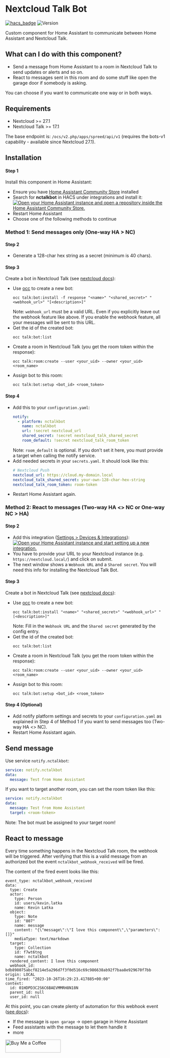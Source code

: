 # Nextcloud Talk Bot
[![hacs_badge](https://img.shields.io/badge/HACS-Default-41BDF5.svg?style=for-the-badge)](https://hacs.xyz/docs/user/)
![Version](https://img.shields.io/github/v/release/klatka/nc-talk-bot-component?style=for-the-badge)

Custom component for Home Assistant to communicate between Home Assistant and Nextcloud Talk.

## What can I do with this component?

- Send a message from Home Assistant to a room in Nextcloud Talk to send updates or alerts and so on.
- React to messages sent in this room and do some stuff like open the garage door if somebody is asking.

You can choose if you want to communicate one way or in both ways.

## Requirements

- Nextcloud >= 27.1
- Nextcloud Talk >= 17.1

The base endpoint is: `/ocs/v2.php/apps/spreed/api/v1` (requires the bots-v1 capability - available since Nextcloud 27.1).

## Installation

#### Step 1

Install this component in Home Assistant:
- Ensure you have [Home Assistant Community Store](https://hacs.xyz/) installed
- Search for **nctalkbot** in HACS under integrations and install it:  
  [![Open your Home Assistant instance and open a repository inside the Home Assistant Community Store.](https://my.home-assistant.io/badges/hacs_repository.svg)](https://my.home-assistant.io/redirect/hacs_repository/?owner=klatka&repository=nc-talk-bot-component&category=integration)
- Restart Home Assistant
- Choose one of the following methods to continue

### Method 1: Send messages only (One-way HA > NC)

#### Step 2

- Generate a 128-char hex string as a secret (minimum is 40 chars).

#### Step 3

Create a bot in Nextcloud Talk (see [nextcloud docs](https://nextcloud-talk.readthedocs.io/en/latest/bots/)):
- Use [occ](https://docs.nextcloud.com/server/latest/admin_manual/configuration_server/occ_command.html) to create a new bot:
   ```shell
   occ talk:bot:install -f response "<name>" "<shared_secret>" "<webhook_url>" "[<description>]"
   ```
   Note: `webhook_url` must be a valid URL. Even if you explicitly leave out the webhook feature like above. If you enable the webhook feature, all your messages will be sent to this URL.
- Get the id of the created bot:
   ```shell
   occ talk:bot:list
   ```
- Create a room in Nextcloud Talk (you get the room token within the response):
   ```shell
   occ talk:room:create --user <your_uid> --owner <your_uid> <room_name>
   ```
- Assign bot to this room:
   ```shell
   occ talk:bot:setup <bot_id> <room_token>
   ```

#### Step 4

- Add this to your `configuration.yaml`:
   ```yaml
   notify:
     - platform: nctalkbot
       name: nctalkbot
       url: !secret nextcloud_url
       shared_secret: !secret nextcloud_talk_shared_secret
       room_default: !secret nextcloud_talk_room_token
   ```
   Note: `room_default` is optional. If you don't set it here, you must provide a target when calling the notify service.
- Add needed secrets in your `secrets.yaml`. It should look like this:
   ```yaml
  # Nextcloud Push
  nextcloud_url: https://cloud.my-domain.local
  nextcloud_talk_shared_secret: your-own-128-char-hex-string
  nextcloud_talk_room_token: room-token
   ```
- Restart Home Assistant again.

### Method 2: React to messages (Two-way HA <> NC or One-way NC > HA)

#### Step 2

- Add this integration ([Settings > Devices & Integrations](https://my.home-assistant.io/redirect/integrations)):  
  [![Open your Home Assistant instance and start setting up a new integration.](https://my.home-assistant.io/badges/config_flow_start.svg)](https://my.home-assistant.io/redirect/config_flow_start/?domain=nctalkbot)
- You have to provide your URL to your Nextcloud instance (e.g. `https://nextcloud.local/`) and click on submit.
- The next window shows a `Webhook URL` and a `Shared secret`. You will need this info for installing the Nextcloud Talk Bot.

#### Step 3

Create a bot in Nextcloud Talk (see [nextcloud docs](https://nextcloud-talk.readthedocs.io/en/latest/bots/)):
- Use [occ](https://docs.nextcloud.com/server/latest/admin_manual/configuration_server/occ_command.html) to create a new bot:
   ```shell
   occ talk:bot:install "<name>" "<shared_secret>" "<webhook_url>" "[<description>]"
   ```
   Note: Fill in the `Webhook URL` and the `Shared secret` generated by the config entry.
- Get the id of the created bot:
   ```shell
   occ talk:bot:list
   ```
- Create a room in Nextcloud Talk (you get the room token within the response):
   ```shell
   occ talk:room:create --user <your_uid> --owner <your_uid> <room_name>
   ```
- Assign bot to this room:
   ```shell
   occ talk:bot:setup <bot_id> <room_token>
   ```

#### Step 4 (Optional)

- Add notify platform settings and secrets to your `configuration.yaml` as explained in Step 4 of Method 1 if you want to send messages too (Two-way HA <> NC).
- Restart Home Assistant again.

## Send message

Use service `notify.nctalkbot`:

```yaml
service: notify.nctalkbot
data:
  message: Test from Home Assistant
```

If you want to target another room, you can set the room token like this:

```yaml
service: notify.nctalkbot
data:
  message: Test from Home Assistant
  target: <room-token>
```

Note: The bot must be assigned to your target room!

## React to message

Every time something happens in the Nextcloud Talk room, the webhook will be triggered.
After verifying that this is a valid message from an authorized bot the event `nctalkbot_webhook_received` will be fired.

The content of the fired event looks like this:

```
event_type: nctalkbot_webhook_received
data:
  type: Create
  actor:
    type: Person
    id: users/kevin.latka
    name: Kevin Latka
  object:
    type: Note
    id: "807"
    name: message
    content: "{\"message\":\"I love this component\",\"parameters\":[]}"
    mediaType: text/markdown
  target:
    type: Collection
    id: f7wt6tng
    name: nctalkbot
  rendered_content: I love this component
  webhook_id: bdb898075abcf8214e5a296d7f3f0d516c69c986638ab92f7baa8e929670f7bb
origin: LOCAL
time_fired: "2023-10-26T16:29:23.417885+00:00"
context:
  id: 01HDPD3C2S6C6BAEVMMRH8N18N
  parent_id: null
  user_id: null
```

At this point, you can create plenty of automation for this webhook event ([see docs](https://www.home-assistant.io/docs/automation/trigger/#event-trigger)):

- If the message is `open garage` -> open garage in Home Assistant
- Feed assistants with the message to let them handle it
- more

<a href="https://www.buymeacoffee.com/klatka" target="_blank"><img src="https://cdn.buymeacoffee.com/buttons/default-orange.png" alt="Buy Me a Coffee" height="41" width="174"></a>
